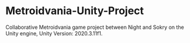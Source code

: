 # Metroidvania-Unity-Project
Collaborative Metroidvania game project between Night and Sokry on the Unity engine, Unity Version: 2020.3.11f1.
